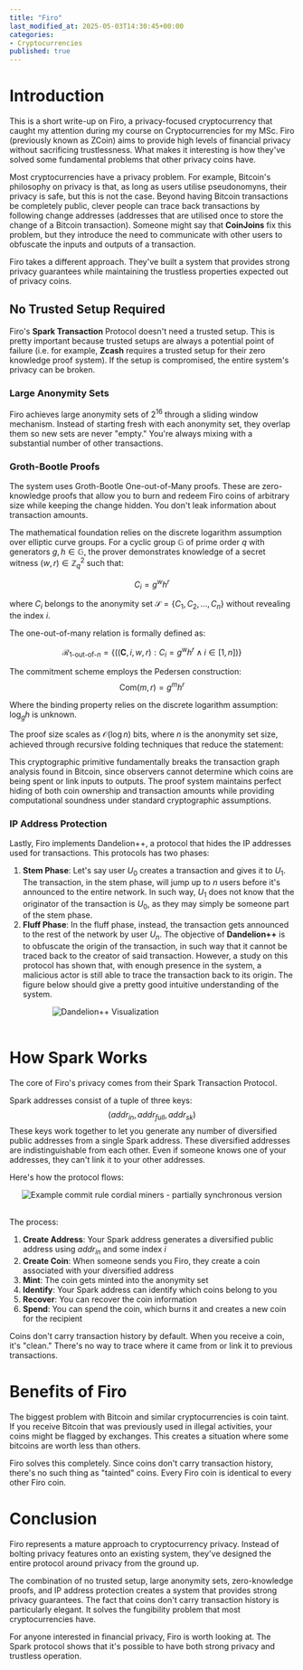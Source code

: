 ```yaml
---
title: "Firo"
last_modified_at: 2025-05-03T14:30:45+00:00
categories: 
- Cryptocurrencies
published: true
---
```

<script type="text/javascript" async
  src="https://cdnjs.cloudflare.com/ajax/libs/mathjax/2.7.7/MathJax.js?config=TeX-MML-AM_CHTML">
</script>


<link rel="stylesheet" type="text/css" href="http://tikzjax.com/v1/fonts.css">
<script src="https://tikzjax.com/v1/tikzjax.js"></script>

<script type="text/x-mathjax-config">
  MathJax.Hub.Config({
    tex2jax: {
      inlineMath: [['$','$'], ['\\(','\\)']],
      displayMath: [['$$','$$'], ['\\[','\\]']],
      processEscapes: true
    },
    TeX: {
      equationNumbers: { autoNumber: "AMS" }
    }
  });
</script>
<script src="{{ '/assets/js/copy-button.js' | relative_url }}"></script>

# Introduction
This is a short write-up on Firo, a privacy-focused cryptocurrency that caught my attention during my course on Cryptocurrencies for my MSc. Firo (previously known as ZCoin) aims to provide high levels of financial privacy without sacrificing trustlessness. What makes it interesting is how they've solved some fundamental problems that other privacy coins have.

Most cryptocurrencies have a privacy problem. For example, Bitcoin's philosophy on privacy is that, as long as users utilise pseudonomyns, their privacy is safe, but this is not the case. Beyond having Bitcoin transactions be completely public, clever people can trace back transactions by following change addresses (addresses that are utilised once to store the change of a Bitcoin transaction). Someone might say that **CoinJoins** fix this problem, but they introduce the need to communicate with other users to obfuscate the inputs and outputs of a transaction. 

Firo takes a different approach. They've built a system that provides strong privacy guarantees while maintaining the trustless properties expected out of privacy coins.

## No Trusted Setup Required
Firo's **Spark Transaction** Protocol doesn't need a trusted setup. This is pretty important because trusted setups are always a potential point of failure (i.e. for example, **Zcash** requires a trusted setup for their zero knowledge proof system). If the setup is compromised, the entire system's privacy can be broken.

### Large Anonymity Sets
Firo achieves large anonymity sets of $2^{16}$ through a sliding window mechanism. Instead of starting fresh with each anonymity set, they overlap them so new sets are never "empty." You're always mixing with a substantial number of other transactions.

### Groth-Bootle Proofs
The system uses Groth-Bootle One-out-of-Many proofs. These are zero-knowledge proofs that allow you to burn and redeem Firo coins of arbitrary size while keeping the change hidden. You don't leak information about transaction amounts.

The mathematical foundation relies on the discrete logarithm assumption over elliptic curve groups. For a cyclic group $\mathbb{G}$ of prime order $q$ with generators $g, h \in \mathbb{G}$, the prover demonstrates knowledge of a secret witness $(w, r) \in \mathbb{Z}_q^2$ such that:

$$C_i = g^w h^r$$

where $C_i$ belongs to the anonymity set $\mathcal{S} = \{C_1, C_2, ..., C_n\}$ without revealing the index $i$.

The one-out-of-many relation is formally defined as:

$$\mathcal{R}_{1\text{-out-of-}n} = \left\{((\mathbf{C}, i, w, r) : C_i = g^w h^r \land i \in [1,n]) \right\}$$

The commitment scheme employs the Pedersen construction:
$$\text{Com}(m, r) = g^m h^r$$

Where the binding property relies on the discrete logarithm assumption: $\log_g h$ is unknown.

The proof size scales as $\mathcal{O}(\log n)$ bits, where $n$ is the anonymity set size, achieved through recursive folding techniques that reduce the statement:

This cryptographic primitive fundamentally breaks the transaction graph analysis found in Bitcoin, since observers cannot determine which coins are being spent or link inputs to outputs. The proof system maintains perfect hiding of both coin ownership and transaction amounts while providing computational soundness under standard cryptographic assumptions.

### IP Address Protection
Lastly, Firo implements Dandelion++, a protocol that hides the IP addresses used for transactions. This protocols has two phases:
1. **Stem Phase**: Let's say user $U_0$ creates a transaction and gives it to $U_1$. The transaction, in the stem phase, will jump up to $n$ users before it's announced to the entire network. In such way, $U_1$ does not know that the originator of the transaction is $U_0$, as they may simply be someone part of the stem phase. 
2. **Fluff Phase**: In the fluff phase, instead, the transaction gets announced to the rest of the network by user $U_n$.
The objective of **Dandelion++** is to obfuscate the origin of the transaction, in such way that it cannot be traced back to the creator of said transaction. However, a study on this protocol has shown that, with enough presence in the system, a malicious actor is still able to trace the transaction back to its origin. The figure below should give a pretty good intuitive understanding of the system.

<div class="svg-container">
<img src="{{ site.baseurl }}/assets/graphs/Firo/dandelion.svg" alt="Dandelion++ Visualization" class="responsive-svg">
</div>
<br/>


# How Spark Works
The core of Firo's privacy comes from their Spark Transaction Protocol. 

Spark addresses consist of a tuple of three keys:
$$
(addr_{in}, addr_{full}, addr_{sk})
$$
These keys work together to let you generate any number of diversified public addresses from a single Spark address. These diversified addresses are indistinguishable from each other. Even if someone knows one of your addresses, they can't link it to your other addresses.

Here's how the protocol flows:

<div class="svg-container">
<img src="{{ site.baseurl }}/assets/graphs/Firo/Firo.svg" alt="Example commit rule cordial miners - partially synchronous version" class="responsive-svg">
</div>
<br/>

The process:

1. **Create Address**: Your Spark address generates a diversified public address using $addr_{in}$ and some index $i$
2. **Create Coin**: When someone sends you Firo, they create a coin associated with your diversified address
3. **Mint**: The coin gets minted into the anonymity set
4. **Identify**: Your Spark address can identify which coins belong to you
5. **Recover**: You can recover the coin information
6. **Spend**: You can spend the coin, which burns it and creates a new coin for the recipient

Coins don't carry transaction history by default. When you receive a coin, it's "clean." There's no way to trace where it came from or link it to previous transactions.

# Benefits of Firo
The biggest problem with Bitcoin and similar cryptocurrencies is coin taint. If you receive Bitcoin that was previously used in illegal activities, your coins might be flagged by exchanges. This creates a situation where some bitcoins are worth less than others.

Firo solves this completely. Since coins don't carry transaction history, there's no such thing as "tainted" coins. Every Firo coin is identical to every other Firo coin.

# Conclusion
Firo represents a mature approach to cryptocurrency privacy. Instead of bolting privacy features onto an existing system, they've designed the entire protocol around privacy from the ground up.

The combination of no trusted setup, large anonymity sets, zero-knowledge proofs, and IP address protection creates a system that provides strong privacy guarantees. The fact that coins don't carry transaction history is particularly elegant. It solves the fungibility problem that most cryptocurrencies have.

For anyone interested in financial privacy, Firo is worth looking at. The Spark protocol shows that it's possible to have both strong privacy and trustless operation.

<style>
svg [stroke="rgb(0%, 0%, 0%)"], svg [fill="rgb(0%, 0%, 0%)"] {
    fill: white !important;
    stroke: white!important;

}

  .svg-container {
    display: flex;
    justify-content: center;
    width: 100%;
  }
  
  .responsive-svg {
    min-width: 70%;
    height: auto;
  }
  
  .inverted {
    filter: invert(100%);
  }
</style>

